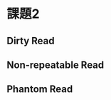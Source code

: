 # 課題2

<!-- START doctoc -->
<!-- END doctoc -->

## Dirty Read

## Non-repeatable Read

## Phantom Read
